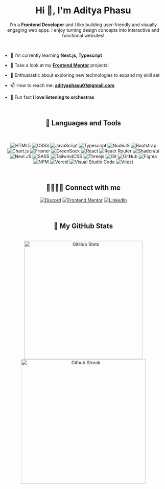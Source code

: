 <h1 align="center">Hi 👋, I'm Aditya Phasu</h1>

<p align="center"> I'm a <strong>Frontend Developer</strong> and I like building user-friendly and visually engaging web apps. I enjoy turning design concepts into interactive and functional websites! </p>
<br>

<section>


- 🌱 I’m currently learning  **Next.js, Typescript**
  
- 🌟 Take a look at my [**Frontend Mentor**](https://www.frontendmentor.io/profile/adityaphasu) projects!
  
- 🚀 Enthusiastic about exploring new technologies to expand my skill set
  
- 📫 How to reach me: **adityaphasu01@gmail.com**

- 🎻 Fun fact **I love listening to orchestras**

<!-- [![Holopin Hacktoberfest Badges](https://holopin.me/adityaphasu)](https://holopin.io/@adityaphasu) -->

</section>

<!------------------------------------------------------------------------------------------------------------------------------>

<section align="center">
<br>
<h2 align="center">🧰 Languages and Tools</h2>
<br>

![HTML5](https://img.shields.io/badge/html5-%23E34F26.svg?style=for-the-badge&logo=html5&logoColor=white)
![CSS3](https://img.shields.io/badge/css3-%231572B6.svg?style=for-the-badge&logo=css3&logoColor=white)
![JavaScript](https://img.shields.io/badge/javascript-%23323330.svg?style=for-the-badge&logo=javascript&logoColor=%23F7DF1E)
![Typescript](https://img.shields.io/badge/TypeScript-3178C6.svg?style=for-the-badge&logo=TypeScript&logoColor=white)
![NodeJS](https://img.shields.io/badge/node.js-6DA55F?style=for-the-badge&logo=node.js&logoColor=white)
![Bootstrap](https://img.shields.io/badge/bootstrap-%23563D7C.svg?style=for-the-badge&logo=bootstrap&logoColor=white)
![Chart.js](https://img.shields.io/badge/chart.js-F5788D.svg?style=for-the-badge&logo=chart.js&logoColor=white)
![Framer](https://img.shields.io/badge/Framer%20Motion-black?style=for-the-badge&logo=framer&logoColor=blue)
![GreenSock](https://img.shields.io/badge/GreenSock-88CE02.svg?style=for-the-badge&logo=GreenSock&logoColor=white)
![React](https://img.shields.io/badge/react-%2320232a.svg?style=for-the-badge&logo=react&logoColor=%2361DAFB)
![React Router](https://img.shields.io/badge/React%20Router-CA4245.svg?style=for-the-badge&logo=React-Router&logoColor=white)
![Shadcn/ui](https://img.shields.io/badge/shadcn/ui-000000.svg?style=for-the-badge&logo=shadcn/ui&logoColor=white)
![Next JS](https://img.shields.io/badge/Next-black?style=for-the-badge&logo=next.js&logoColor=white)
![SASS](https://img.shields.io/badge/SASS-hotpink.svg?style=for-the-badge&logo=SASS&logoColor=white)
![TailwindCSS](https://img.shields.io/badge/tailwindcss-%2338B2AC.svg?style=for-the-badge&logo=tailwind-css&logoColor=white)
![Threejs](https://img.shields.io/badge/threejs-black?style=for-the-badge&logo=three.js&logoColor=white)
![Git](https://img.shields.io/badge/Git-%23F05033.svg?style=for-the-badge&logo=git&logoColor=white)
![GitHub](https://img.shields.io/badge/github-%23121011.svg?style=for-the-badge&logo=github&logoColor=white)
![Figma](https://img.shields.io/badge/figma-%23F24E1E.svg?style=for-the-badge&logo=figma&logoColor=white)
![NPM](https://img.shields.io/badge/NPM-%23CB3837.svg?style=for-the-badge&logo=npm&logoColor=white)
![Vercel](https://img.shields.io/badge/Vercel-%23000000.svg?style=for-the-badge&logo=vercel&logoColor=white)
![Visual Studio Code](https://img.shields.io/badge/Visual%20Studio%20Code-0078d7.svg?style=for-the-badge&logo=visual-studio-code&logoColor=white)
![Vitest](https://img.shields.io/badge/Vitest-6E9F18.svg?style=for-the-badge&logo=Vitest&logoColor=white)

</section>

<!------------------------------------------------------------------------------------------------------------------------------> 

<section align="center"> 
<br>
<h2>🫱🏼‍🫲🏼 Connect with me</h2>
<be>


[![Discord](https://img.shields.io/badge/Alphaboots-5865F2.svg?style=for-the-badge&logo=discord&logoColor=white&label=Discord&labelColor=%235865F2&color=%234C5459)](https://discordapp.com/users/542382520621072397)
[![Frontend Mentor](https://img.shields.io/badge/Frontend%20Mentor-FFFFFF.svg?style=for-the-badge&logo=frontendmentor&logoColor=blue)](https://www.frontendmentor.io/profile/adityaphasu)
[![LinkedIn](https://img.shields.io/badge/linkedin-%230077B5.svg?style=for-the-badge&logo=linkedin&logoColor=white)](https://www.linkedin.com/in/adityaphasu/)

<!-- [![Dev.to](https://img.shields.io/badge/dev.to-0A0A0A?style=for-the-badge&logo=dev.to&logoColor=white)](https://dev.to/boots) -->


</section>



<!------------------------------------------------------------------------------------------------------------------------------>

<section align="center">
<br>
<h2 align="center">👾 My GitHub Stats</h2>
<br>
<!-- 
<div>
![Languages](https://github-readme-stats-liard-kappa.vercel.app/api/top-langs/?username=adityaphasu&layout=compact&hide_border=true&theme=dracula&exclude_repo=github-readme-streak-stats)
</div> 
-->

<div>
<img src="https://github-readme-stats-liard-kappa.vercel.app/api?username=adityaphasu&show_icons=true&hide_border=true&theme=dracula" alt="GitHub Stats" title="Github Stats" width="370"/> 
<img src="https://github-readme-streak-stats-eta-gules.vercel.app?user=adityaphasu&theme=dracula&hide_border=true" alt="Github Streak" title="Github Streak" width="390"/> 
</div>

</section>


